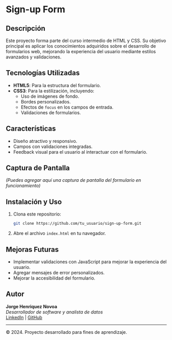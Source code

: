 # Sign-up Form

## Descripción
Este proyecto forma parte del curso intermedio de HTML y CSS. Su objetivo principal es aplicar los conocimientos adquiridos sobre el desarrollo de formularios web, mejorando la experiencia del usuario mediante estilos avanzados y validaciones.

## Tecnologías Utilizadas
- **HTML5**: Para la estructura del formulario.
- **CSS3**: Para la estilización, incluyendo:
  - Uso de imágenes de fondo.
  - Bordes personalizados.
  - Efectos de `focus` en los campos de entrada.
  - Validaciones de formularios.

## Características
- Diseño atractivo y responsivo.
- Campos con validaciones integradas.
- Feedback visual para el usuario al interactuar con el formulario.

## Captura de Pantalla
*(Puedes agregar aquí una captura de pantalla del formulario en funcionamiento)*

## Instalación y Uso
1. Clona este repositorio:
   ```bash
   git clone https://github.com/tu_usuario/sign-up-form.git
   ```
2. Abre el archivo `index.html` en tu navegador.

## Mejoras Futuras
- Implementar validaciones con JavaScript para mejorar la experiencia del usuario.
- Agregar mensajes de error personalizados.
- Mejorar la accesibilidad del formulario.

## Autor
**Jorge Henriquez Novoa**  
*Desarrollador de software y analista de datos*  
[LinkedIn](https://www.linkedin.com/in/jorge-henriquez-novoa/) | [GitHub](https://github.com/jorgea-hn)

---
© 2024. Proyecto desarrollado para fines de aprendizaje.


